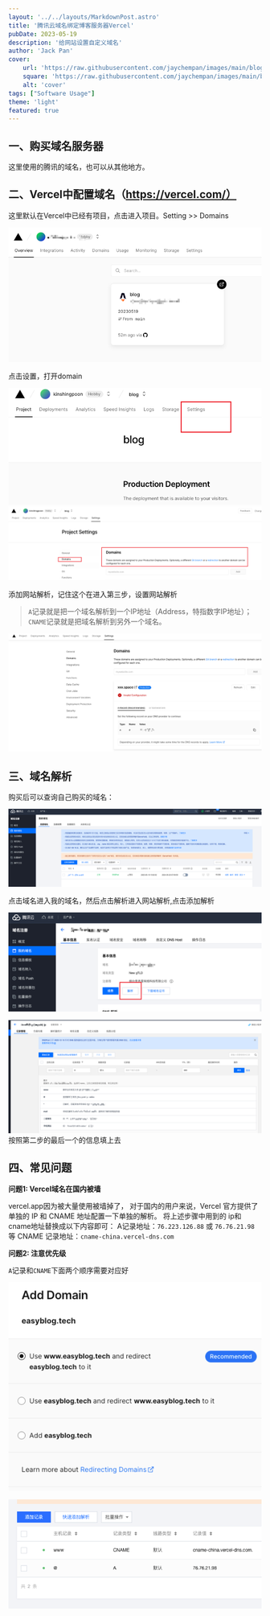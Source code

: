 ```yaml
---
layout: '../../layouts/MarkdownPost.astro'
title: '腾讯云域名绑定博客服务器Vercel'
pubDate: 2023-05-19
description: '给网站设置自定义域名'
author: 'Jack Pan'
cover:
    url: 'https://raw.githubusercontent.com/jaychempan/images/main/blog-imgs/202305191620264.png'
    square: 'https://raw.githubusercontent.com/jaychempan/images/main/blog-imgs/202305191620264.png'
    alt: 'cover'
tags: ["Software Usage"]
theme: 'light'
featured: true
---
```


## 一、购买域名服务器
这里使用的腾讯的域名，也可以从其他地方。

## 二、Vercel中配置域名（https://vercel.com/）

这里默认在Vercel中已经有项目，点击进入项目。Setting >> Domains

![|inline](https://raw.githubusercontent.com/jaychempan/images/main/blog-imgs/202305191608425.png)

点击设置，打开domain

![|inline](https://raw.githubusercontent.com/jaychempan/images/main/blog-imgs/202305191609782.png)
![|inline](https://raw.githubusercontent.com/jaychempan/images/main/blog-imgs/202305191610355.png)

添加网站解析，记住这个在进入第三步，设置网站解析

> `A`记录就是把一个域名解析到一个IP地址（Address，特指数字IP地址）；
`CNAME`记录就是把域名解析到另外一个域名。

![|inline](https://raw.githubusercontent.com/jaychempan/images/main/blog-imgs/202305191617752.png)

## 三、域名解析
购买后可以查询自己购买的域名：

![|inline](https://raw.githubusercontent.com/jaychempan/images/main/blog-imgs/202305191602397.png)

点击域名进入我的域名，然后点击解析进入网站解析,点击添加解析

![|inline](https://raw.githubusercontent.com/jaychempan/images/main/blog-imgs/202305191604639.png)

![|inline](https://raw.githubusercontent.com/jaychempan/images/main/blog-imgs/202305191615075.png)
按照第二步的最后一个的信息填上去

## 四、常见问题

**问题1: Vercel域名在国内被墙**

vercel.app因为被大量使用被墙掉了， 对于国内的用户来说，Vercel 官方提供了单独的 IP 和 CNAME 地址配置一下单独的解析。
将上述步骤中用到的 ip和 cname地址替换成以下内容即可：
A记录地址：`76.223.126.88` 或 `76.76.21.98` 等
CNAME 记录地址：`cname-china.vercel-dns.com`

**问题2: 注意优先级**

`A`记录和`CNAME`下面两个顺序需要对应好

![inline](https://raw.githubusercontent.com/jaychempan/images/main/blog-imgs/202310092006707.png)

![|inline](https://raw.githubusercontent.com/jaychempan/images/main/blog-imgs/202310092005014.png)